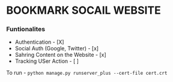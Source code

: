 # BOOKMARK SOCAIL WEBSITE

### Funtionalites

- Authentication - [X]
- Social Auth (Google, Twitter) - [x]
- Sahring Content on the Website - [x]
- Tracking USer Action - [ ]

To run - `python manage.py runserver_plus --cert-file cert.crt`
